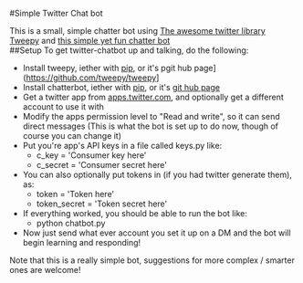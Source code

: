 #Simple Twitter Chat bot

This is a small, simple chatter bot using [The awesome twitter library Tweepy](https://github.com/tweepy/tweepy) and [this simple yet fun chatter bot](https://github.com/gunthercox/ChatterBot)  
##Setup
To get twitter-chatbot up and talking, do the following:  
* Install tweepy, iether with [pip](http://pip.readthedocs.org/en/latest/installing.html#install-pip), or it's pgit hub page](https://github.com/tweepy/tweepy]
* Install chatterbot, iether with [pip](http://pip.readthedocs.org/en/latest/installing.html#install-pip), or it's [git hub page](https://github.com/gunthercox/ChatterBot)
* Get a twitter app from [apps.twitter.com](https://apps.twitter.com), and optionally get a different account to use it with
* Modify the apps permission level to "Read and write", so it can send direct messages (This is what the bot is set up to do now, though of course you can change it)
* Put you're app's API keys in a file called keys.py like:
  * c_key = 'Consumer key here'
  * c_secret = 'Consumer secret here'
* You can also optionally put tokens in (if you had twitter generate them), as:
  * token = 'Token here'
  * token_secret = 'Token secret here'
* If everything worked, you should be able to run the bot like: 
  * python chatbot.py
* Now just send what ever account you set it up on a DM and the bot will begin learning and responding!  

Note that this is a really simple bot, suggestions for more complex / smarter ones are welcome!
